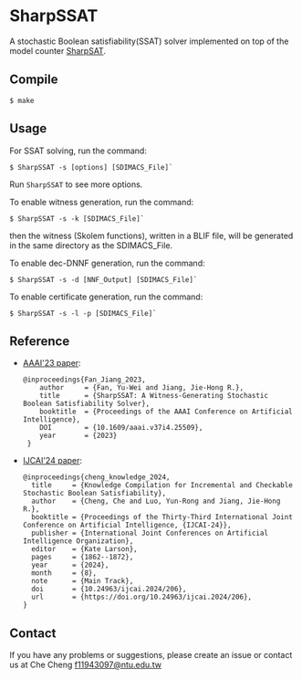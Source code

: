 # SharpSSAT

A stochastic Boolean satisfiability(SSAT) solver implemented on top of the model counter 
[SharpSAT](https://github.com/marcthurley/sharpSAT).

## Compile
```
$ make
```


## Usage


For SSAT solving, run the command:
```
$ SharpSSAT -s [options] [SDIMACS_File]`
```

Run `SharpSSAT` to see more options.


To enable witness generation, run the command:
```
$ SharpSSAT -s -k [SDIMACS_File]`
```
then the witness (Skolem functions), written in a BLIF file, will be generated in the same directory as the SDIMACS_File.

To enable dec-DNNF generation, run the command:
```
$ SharpSSAT -s -d [NNF_Output] [SDIMACS_File]`
```

To enable certificate generation, run the command:
```
$ SharpSSAT -s -l -p [SDIMACS_File]`
```

## Reference
* [AAAI'23 paper](https://ojs.aaai.org/index.php/AAAI/article/view/25509):
  ```
  @inproceedings{Fan_Jiang_2023,
      author     = {Fan, Yu-Wei and Jiang, Jie-Hong R.},
      title      = {SharpSSAT: A Witness-Generating Stochastic Boolean Satisfiability Solver},
      booktitle  = {Proceedings of the AAAI Conference on Artificial Intelligence},
      DOI        = {10.1609/aaai.v37i4.25509},
      year       = {2023}
   }
  ```

* [IJCAI'24 paper](https://doi.org/10.24963/ijcai.2024/206):
  ```
  @inproceedings{cheng_knowledge_2024,
    title     = {Knowledge Compilation for Incremental and Checkable Stochastic Boolean Satisfiability},
    author    = {Cheng, Che and Luo, Yun-Rong and Jiang, Jie-Hong R.},
    booktitle = {Proceedings of the Thirty-Third International Joint Conference on Artificial Intelligence, {IJCAI-24}},
    publisher = {International Joint Conferences on Artificial Intelligence Organization},
    editor    = {Kate Larson},
    pages     = {1862--1872},
    year      = {2024},
    month     = {8},
    note      = {Main Track},
    doi       = {10.24963/ijcai.2024/206},
    url       = {https://doi.org/10.24963/ijcai.2024/206},
  }
  ```
  
## Contact
If you have any problems or suggestions, please create an issue or contact us at Che Cheng f11943097@ntu.edu.tw
